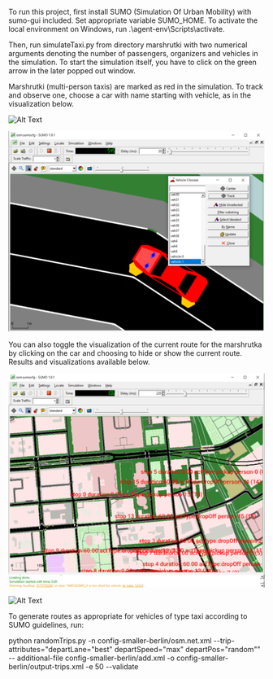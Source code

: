 To run this project, first install SUMO (Simulation Of Urban Mobility) with sumo-gui included. Set appropriate variable 
SUMO_HOME. To activate the local environment on Windows, run .\agent-env\Scripts\activate.

Then, run simulateTaxi.py from directory marshrutki with two numerical arguments denoting the number of 
passengers, organizers and vehicles in the simulation. To start the simulation itself, you have to click on the 
green arrow in the later popped out window.

Marshrutki (multi-person taxis) are marked as red in the simulation. To track and observe one, choose a car
with name starting with vehicle, as in the visualization below.

![Alt Text](visuals/goodish.gif)

![Alt Text](visuals/screenshot-1.png)

You can also toggle the visualization of the current route for the marshrutka by clicking on the car and
choosing to hide or show the current route. Results and visualizations available below.

![Alt Text](visuals/screenshot2.png)

![Alt Text](visuals/decent_enough.gif)

To generate routes as appropriate for vehicles of type taxi according to SUMO guidelines, run:

python randomTrips.py -n config-smaller-berlin/osm.net.xml --trip-attributes="departLane=\"best\" departSpeed=\"max\" departPos=\"random\"" -- additional-file config-smaller-berlin/add.xml -o config-smaller-berlin/output-trips.xml -e 50 --validate